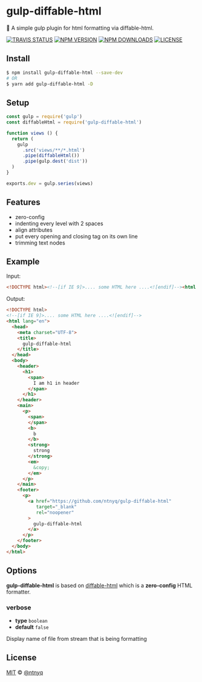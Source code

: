 # gulp-diffable-html

:beer: A simple gulp plugin for html formatting via diffable-html.

[![TRAVIS STATUS](https://img.shields.io/travis/ntnyq/gulp-diffable-html.svg?label=travis)](https://travis-ci.org/ntnyq/gulp-diffable-html)
[![NPM VERSION](https://img.shields.io/npm/v/gulp-diffable-html.svg)](https://www.npmjs.com/package/gulp-diffable-html)
[![NPM DOWNLOADS](https://img.shields.io/npm/dm/gulp-diffable-html.svg)](https://www.npmjs.com/package/gulp-diffable-html)
[![LICENSE](https://img.shields.io/github/license/ntnyq/gulp-diffable-html.svg)](https://github.com/ntnyq/gulp-diffable-html/blob/master/LICENSE)

## Install

``` bash
$ npm install gulp-diffable-html --save-dev
# OR
$ yarn add gulp-diffable-html -D
```

## Setup

``` js
const gulp = require('gulp')
const diffableHtml = require('gulp-diffable-html')

function views () {
  return (
    gulp
      .src('views/**/*.html')
      .pipe(diffableHtml())
      .pipe(gulp.dest('dist'))
  )
}

exports.dev = gulp.series(views)
```

## Features

- zero-config
- indenting every level with 2 spaces
- align attributes
- put every opening and closing tag on its own line
- trimming text nodes

## Example

Input:

``` html
<!DOCTYPE html><!--[if IE 9]>.... some HTML here ....<![endif]--><html lang="en"><head><meta charset="UTF-8"><title>gulp-diffable-html</title></head><body><header><h1><span>I am h1 in header</span></h1></header><main><p><!----><span></span><b>b</b><strong>strong</strong><em>&copy;</em><!-- This comment should be removed --></p></main><footer><p><a href="https://github.com/ntnyq/gulp-diffable-html" target="_blank" rel="noopener" >gulp-diffable-html</a></p></footer></body></html>
```

Output:

``` html
<!DOCTYPE html>
<!--[if IE 9]>.... some HTML here ....<![endif]-->
<html lang="en">
  <head>
    <meta charset="UTF-8">
    <title>
      gulp-diffable-html
    </title>
  </head>
  <body>
    <header>
      <h1>
        <span>
          I am h1 in header
        </span>
      </h1>
    </header>
    <main>
      <p>
        <span>
        </span>
        <b>
          b
        </b>
        <strong>
          strong
        </strong>
        <em>
          &copy;
        </em>
      </p>
    </main>
    <footer>
      <p>
        <a href="https://github.com/ntnyq/gulp-diffable-html"
           target="_blank"
           rel="noopener"
        >
          gulp-diffable-html
        </a>
      </p>
    </footer>
  </body>
</html>
```

## Options

__gulp-diffable-html__ is based on [diffable-html](https://github.com/rayrutjes/diffable-html) which is a __zero-config__ HTML formatter.

### verbose

- __type__ `boolean`
- __default__ `false`

Display name of file from stream that is being formatting

## License

[MIT](./LICENSE) &copy; [@ntnyq](https://github.com/ntnyq)
